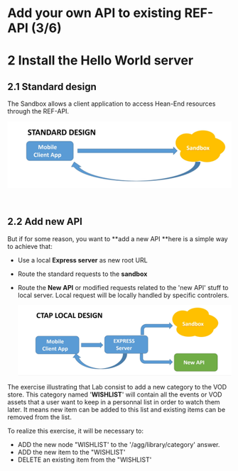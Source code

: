 #  Add your own API to existing REF-API (3/6)





# 2 Install the Hello World server


## 2.1 Standard design

The Sandbox allows a client application to access Hean-End resources through the REF-API.

  ![](./assets/images/Lab_104_Ctap_Local_01.jpg)<br/>

</br>


## 2.2 Add new API
But if for some reason, you want to **add a new API **here is a simple way to achieve that:
- Use a local **Express server** as new root URL
- Route the standard requests to the **sandbox**
- Route the **New API** or modified requests related to the 'new API' stuff to local server.
Local request will be locally handled by specific controlers.


  ![](./assets/images/Lab_104_Ctap_Local_02.jpg)<br/>


The exercise illustrating that Lab consist to add a new category to the VOD store.
This category named '**WISHLIST**' will contain all the events or VOD assets that a user want to keep in a personnal list in order to watch them later.
It means new item can be added to this list and existing items can be removed from the list.

To realize this exercise, it will be necessary to:
- ADD the new node "WISHLIST' to the '/agg/library/category' answer.
- ADD the new item to the "WISHLIST'
- DELETE an existing item from the "WISHLIST'






